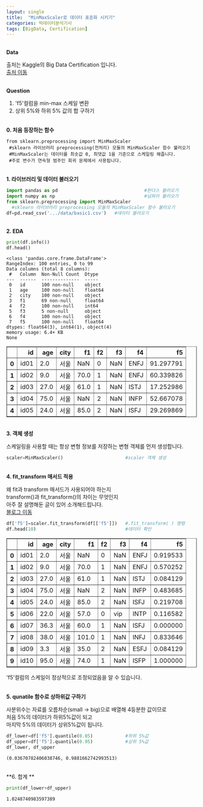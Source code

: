 ```yaml
---
layout: single
title:  "MinMaxScaler로 데이터 표준화 시키기"
categories: 빅데이터분석기사
tags: [BigData, Certification]
---
```


<br/>**Data**<br/>

출처는 Kaggle의 Big Data Certification 입니다.<br/>
[출처 이동](https://www.kaggle.com/code/agileteam/py-t1-8-expected-questions/notebook)

<br/>**Question**<br/>

1. 'f5'컬럼을 min-max 스케일 변환
2. 상위 5%와 하위 5% 값의 합 구하기

<br/>**0. 처음 등장하는 함수**<br/>

    from sklearn.preprocessing import MinMaxScaler
     #sklearn 라이브러리 preprocessing(전처리) 모듈의 MinMaxScaler 함수 불러오기
     #MinMaxScaler는 데이터를 최솟값 0, 최댓값 1을 기준으로 스케일링 해줍니다.
     #주로 변수가 연속형 범주인 회귀 문제에서 사용됩니다.
     
    
<br/>**1. 라이브러리 및 데이터 불러오기**<br/>

```python
import pandas as pd                                #판다스 불러오기
import numpy as np                                 #넘파이 불러오기
from sklearn.preprocessing import MinMaxScaler
  #sklearn 라이브러리 preprocessing 모듈의 MinMaxScaler 함수 불러오기
df=pd.read_csv('.../data/basic1.csv')   #데이터 불러오기
```

<br/>**2. EDA**<br/>

```python
print(df.info())
df.head()
```

    <class 'pandas.core.frame.DataFrame'>
    RangeIndex: 100 entries, 0 to 99
    Data columns (total 8 columns):
     #   Column  Non-Null Count  Dtype  
    ---  ------  --------------  -----  
     0   id      100 non-null    object 
     1   age     100 non-null    float64
     2   city    100 non-null    object 
     3   f1      69 non-null     float64
     4   f2      100 non-null    int64  
     5   f3      5 non-null      object 
     6   f4      100 non-null    object 
     7   f5      100 non-null    float64
    dtypes: float64(3), int64(1), object(4)
    memory usage: 6.4+ KB
    None
    


</style>
<table border="1" class="dataframe">
  <thead>
    <tr style="text-align: right;">
      <th></th>
      <th>id</th>
      <th>age</th>
      <th>city</th>
      <th>f1</th>
      <th>f2</th>
      <th>f3</th>
      <th>f4</th>
      <th>f5</th>
    </tr>
  </thead>
  <tbody>
    <tr>
      <th>0</th>
      <td>id01</td>
      <td>2.0</td>
      <td>서울</td>
      <td>NaN</td>
      <td>0</td>
      <td>NaN</td>
      <td>ENFJ</td>
      <td>91.297791</td>
    </tr>
    <tr>
      <th>1</th>
      <td>id02</td>
      <td>9.0</td>
      <td>서울</td>
      <td>70.0</td>
      <td>1</td>
      <td>NaN</td>
      <td>ENFJ</td>
      <td>60.339826</td>
    </tr>
    <tr>
      <th>2</th>
      <td>id03</td>
      <td>27.0</td>
      <td>서울</td>
      <td>61.0</td>
      <td>1</td>
      <td>NaN</td>
      <td>ISTJ</td>
      <td>17.252986</td>
    </tr>
    <tr>
      <th>3</th>
      <td>id04</td>
      <td>75.0</td>
      <td>서울</td>
      <td>NaN</td>
      <td>2</td>
      <td>NaN</td>
      <td>INFP</td>
      <td>52.667078</td>
    </tr>
    <tr>
      <th>4</th>
      <td>id05</td>
      <td>24.0</td>
      <td>서울</td>
      <td>85.0</td>
      <td>2</td>
      <td>NaN</td>
      <td>ISFJ</td>
      <td>29.269869</td>
    </tr>
  </tbody>
</table>
</div>


<br/>**3. 객체 생성**<br/>

스케일링을 사용할 때는 항상 변형 정보를 저장하는 변형 객체를 먼저 생성합니다.<br/>

```python
scaler=MinMaxScaler()                       #scaler 객체 생성
```


<br/>**4. fit_transform 매서드 적용**<br/>

왜 fit과 transform 매서드가 사용되어야 하는지<br/>
transform()과 fit_transform()의 차이는 무엇인지<br/>
아주 잘 설명해둔 글이 있어 소개해드립니다.<br/>
[블로그 이동](https://deepinsight.tistory.com/165)<br/>

```python
df['f5']=scaler.fit_transform(df[['f5']])   #.fit_transform( ) 명령
df.head(10)                                 #데이터 확인
```


</style>
<table border="1" class="dataframe">
  <thead>
    <tr style="text-align: right;">
      <th></th>
      <th>id</th>
      <th>age</th>
      <th>city</th>
      <th>f1</th>
      <th>f2</th>
      <th>f3</th>
      <th>f4</th>
      <th>f5</th>
    </tr>
  </thead>
  <tbody>
    <tr>
      <th>0</th>
      <td>id01</td>
      <td>2.0</td>
      <td>서울</td>
      <td>NaN</td>
      <td>0</td>
      <td>NaN</td>
      <td>ENFJ</td>
      <td>0.919533</td>
    </tr>
    <tr>
      <th>1</th>
      <td>id02</td>
      <td>9.0</td>
      <td>서울</td>
      <td>70.0</td>
      <td>1</td>
      <td>NaN</td>
      <td>ENFJ</td>
      <td>0.570252</td>
    </tr>
    <tr>
      <th>2</th>
      <td>id03</td>
      <td>27.0</td>
      <td>서울</td>
      <td>61.0</td>
      <td>1</td>
      <td>NaN</td>
      <td>ISTJ</td>
      <td>0.084129</td>
    </tr>
    <tr>
      <th>3</th>
      <td>id04</td>
      <td>75.0</td>
      <td>서울</td>
      <td>NaN</td>
      <td>2</td>
      <td>NaN</td>
      <td>INFP</td>
      <td>0.483685</td>
    </tr>
    <tr>
      <th>4</th>
      <td>id05</td>
      <td>24.0</td>
      <td>서울</td>
      <td>85.0</td>
      <td>2</td>
      <td>NaN</td>
      <td>ISFJ</td>
      <td>0.219708</td>
    </tr>
    <tr>
      <th>5</th>
      <td>id06</td>
      <td>22.0</td>
      <td>서울</td>
      <td>57.0</td>
      <td>0</td>
      <td>vip</td>
      <td>INTP</td>
      <td>0.116582</td>
    </tr>
    <tr>
      <th>6</th>
      <td>id07</td>
      <td>36.3</td>
      <td>서울</td>
      <td>60.0</td>
      <td>1</td>
      <td>NaN</td>
      <td>ISFJ</td>
      <td>0.000000</td>
    </tr>
    <tr>
      <th>7</th>
      <td>id08</td>
      <td>38.0</td>
      <td>서울</td>
      <td>101.0</td>
      <td>1</td>
      <td>NaN</td>
      <td>INFJ</td>
      <td>0.833646</td>
    </tr>
    <tr>
      <th>8</th>
      <td>id09</td>
      <td>3.3</td>
      <td>서울</td>
      <td>35.0</td>
      <td>2</td>
      <td>NaN</td>
      <td>ESFJ</td>
      <td>0.084129</td>
    </tr>
    <tr>
      <th>9</th>
      <td>id10</td>
      <td>95.0</td>
      <td>서울</td>
      <td>74.0</td>
      <td>1</td>
      <td>NaN</td>
      <td>ISFP</td>
      <td>1.000000</td>
    </tr>
  </tbody>
</table>
</div>

'f5'컬럼의 스케일이 정상적으로 조정되었음을 알 수 있습니다.



<br/>**5. qunatile 함수로 상하위값 구하기**<br/>

사분위수는 자료를 오름차순(small -> big)으로 배열해 4등분한 값이므로<br/>
처음 5%의 데이터가 하위5%값이 되고<br/>
마지막 5%의 데이터가 상위5%값이 됩니다.<br/>

```python
df_lower=df['f5'].quantile(0.05)            #하위 5%값
df_upper=df['f5'].quantile(0.95)            #상위 5%값
df_lower, df_upper
```




    (0.03670782406038746, 0.9881662742993513)

<br/>**6. 합계 **<br/>


```python
print(df_lower+df_upper)                     
```

    1.0248740983597389
    
